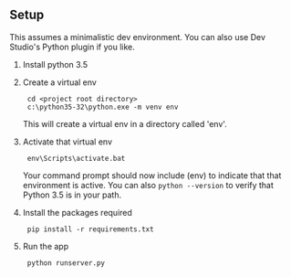 Setup
-----

This assumes a minimalistic dev environment. You can also use Dev Studio's Python plugin if you like.

1. Install python 3.5
1. Create a virtual env 

        cd <project root directory>
        c:\python35-32\python.exe -m venv env

    This will create a virtual env in a directory called 'env'.

1. Activate that virtual env

        env\Scripts\activate.bat

    Your command prompt should now include (env) to indicate that that environment is active. You can also `python --version` to verify that Python 3.5 is in your path.

1. Install the packages required

        pip install -r requirements.txt

1. Run the app

        python runserver.py
